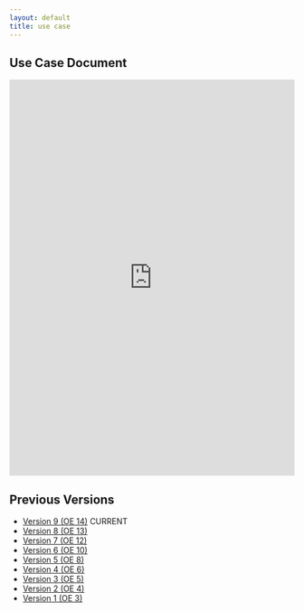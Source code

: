 ```yaml
---
layout: default
title: use case
---
```


## Use Case Document

<iframe src="https://docs.google.com/document/d/e/2PACX-1vTKCG8VV2k2iKRrTFe0edCQOW1tesMtMTjqswUVInWTvvK2Ntm_RPtwkhECwc9D7Q/pub?embedded=true" style="width: 100%;height: 700px;border: none;"></iframe>

## Previous Versions

- [Version 9 (OE 14)](https://docs.google.com/document/d/e/2PACX-1vTKCG8VV2k2iKRrTFe0edCQOW1tesMtMTjqswUVInWTvvK2Ntm_RPtwkhECwc9D7Q/pub) CURRENT
- [Version 8 (OE 13)](https://docs.google.com/document/d/e/2PACX-1vRT4LZ98KZIauqfCfR92Fo8fyPC1XaoHUgaJxGtfXMILllyC9sWU7sTpSKHpXbL6Q/pub)
- [Version 7 (OE 12)](https://docs.google.com/document/d/e/2PACX-1vQmp9z2kZzc8exMiONkRynBHpT4CQ1Jzr70PcYHPggBXrvBiSJe7M078M75pGt7Vw/pub)
- [Version 6 (OE 10)](https://docs.google.com/document/d/e/2PACX-1vRwXLughYpzSOUWlNQVv8fg2K8hiTOdewBBW6XzGm9z9VDEFdAFRYCRzedmeGtNQA/pub)
- [Version 5 (OE 8)](https://docs.google.com/document/d/e/2PACX-1vSLqWNLEEDhka4fuBCKSO-2LKCjjVXtEp8EUbh0e_u-TGn3ZUb8DOjEjCc8aSVrvQ/pub)
- [Version 4 (OE 6)](https://docs.google.com/document/d/e/2PACX-1vS7WwATf0Iz1BUQRwuUGN3tTwEicY4yl44qjMSdCSyM1NKiyqyUJLghOviAF0VBPg/pub)
- [Version 3 (OE 5)](https://docs.google.com/document/d/e/2PACX-1vRrmE3P95z7NPwsNoZyo7npUXlI9G-k1gKn5uwexFwy9TZrDuvf3clF8u09JA_ffg/pub)
- [Version 2 (OE 4)](https://docs.google.com/document/d/e/2PACX-1vTWQXyePdpuHnZ6KeEaQTU67evxZv4lMyoISUPffL86d5hg8jfcjEv5gjrYwuBDTQ/pub)
- [Version 1 (OE 3)](https://docs.google.com/document/d/e/2PACX-1vRZVjxJo8r44AGmRNvP2_2EHVQ-qKI5qaM27opwBUQ_aFmTdLtRiPeC0ZAH-p9s7w/pub)
